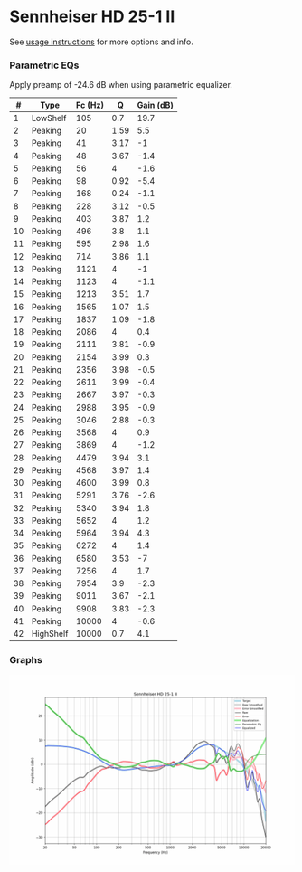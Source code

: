 # Sennheiser HD 25-1 II
See [usage instructions](https://github.com/jaakkopasanen/AutoEq#usage) for more options and info.

### Parametric EQs
Apply preamp of -24.6 dB when using parametric equalizer.

|   # | Type      |   Fc (Hz) |    Q |   Gain (dB) |
|-----|-----------|-----------|------|-------------|
|   1 | LowShelf  |       105 | 0.7  |        19.7 |
|   2 | Peaking   |        20 | 1.59 |         5.5 |
|   3 | Peaking   |        41 | 3.17 |        -1   |
|   4 | Peaking   |        48 | 3.67 |        -1.4 |
|   5 | Peaking   |        56 | 4    |        -1.6 |
|   6 | Peaking   |        98 | 0.92 |        -5.4 |
|   7 | Peaking   |       168 | 0.24 |        -1.1 |
|   8 | Peaking   |       228 | 3.12 |        -0.5 |
|   9 | Peaking   |       403 | 3.87 |         1.2 |
|  10 | Peaking   |       496 | 3.8  |         1.1 |
|  11 | Peaking   |       595 | 2.98 |         1.6 |
|  12 | Peaking   |       714 | 3.86 |         1.1 |
|  13 | Peaking   |      1121 | 4    |        -1   |
|  14 | Peaking   |      1123 | 4    |        -1.1 |
|  15 | Peaking   |      1213 | 3.51 |         1.7 |
|  16 | Peaking   |      1565 | 1.07 |         1.5 |
|  17 | Peaking   |      1837 | 1.09 |        -1.8 |
|  18 | Peaking   |      2086 | 4    |         0.4 |
|  19 | Peaking   |      2111 | 3.81 |        -0.9 |
|  20 | Peaking   |      2154 | 3.99 |         0.3 |
|  21 | Peaking   |      2356 | 3.98 |        -0.5 |
|  22 | Peaking   |      2611 | 3.99 |        -0.4 |
|  23 | Peaking   |      2667 | 3.97 |        -0.3 |
|  24 | Peaking   |      2988 | 3.95 |        -0.9 |
|  25 | Peaking   |      3046 | 2.88 |        -0.3 |
|  26 | Peaking   |      3568 | 4    |         0.9 |
|  27 | Peaking   |      3869 | 4    |        -1.2 |
|  28 | Peaking   |      4479 | 3.94 |         3.1 |
|  29 | Peaking   |      4568 | 3.97 |         1.4 |
|  30 | Peaking   |      4600 | 3.99 |         0.8 |
|  31 | Peaking   |      5291 | 3.76 |        -2.6 |
|  32 | Peaking   |      5340 | 3.94 |         1.8 |
|  33 | Peaking   |      5652 | 4    |         1.2 |
|  34 | Peaking   |      5964 | 3.94 |         4.3 |
|  35 | Peaking   |      6272 | 4    |         1.4 |
|  36 | Peaking   |      6580 | 3.53 |        -7   |
|  37 | Peaking   |      7256 | 4    |         1.7 |
|  38 | Peaking   |      7954 | 3.9  |        -2.3 |
|  39 | Peaking   |      9011 | 3.67 |        -2.1 |
|  40 | Peaking   |      9908 | 3.83 |        -2.3 |
|  41 | Peaking   |     10000 | 4    |        -0.6 |
|  42 | HighShelf |     10000 | 0.7  |         4.1 |

### Graphs
![](./Sennheiser%20HD%2025-1%20II.png)
